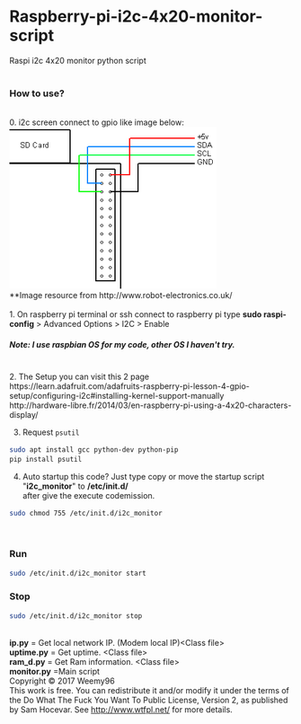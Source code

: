 # Raspberry-pi-i2c-4x20-monitor-script
Raspi i2c 4x20 monitor python script
</br>
</br>
### How to use?
</br>
0. i2c screen connect to gpio like image below:
</br>
<img src="https://github.com/Weemy96/raspberry-pi-i2c-python-script/raw/master/rpi-i2c-pins.png"/>
</br>
**Image resource from http://www.robot-electronics.co.uk/
</br>
</br>
1. On raspberry pi terminal or ssh connect to raspberry pi type <b>sudo raspi-config</b> > Advanced Options > I2C > Enable
<h5>Note: I use raspbian OS for my code, other OS I haven't try.</h5>
</br>
2. The Setup you can visit this 2 page 
   </br>https://learn.adafruit.com/adafruits-raspberry-pi-lesson-4-gpio-setup/configuring-i2c#installing-kernel-support-manually
   </br>http://hardware-libre.fr/2014/03/en-raspberry-pi-using-a-4x20-characters-display/
</br>

3. Request <code>psutil</code>
```sh
sudo apt install gcc python-dev python-pip
pip install psutil
```
4. Auto startup this code? Just type copy or move the startup script "<b>i2c_monitor</b>" to <b>/etc/init.d/</b>
</br> after give the execute codemission.</br>
```sh
sudo chmod 755 /etc/init.d/i2c_monitor
```
</br>

### Run
```sh
sudo /etc/init.d/i2c_monitor start
```

### Stop
```sh
sudo /etc/init.d/i2c_monitor stop
```

</br><b>ip.py</b> = Get local network IP. (Modem local IP)&lt;Class file&gt;
</br><b>uptime.py</b> = Get uptime. &lt;Class file&gt;
</br><b>ram_d.py</b> = Get Ram information. &lt;Class file&gt;
</br><b>monitor.py</b> =Main script
</br>
Copyright © 2017 Weemy96 </br>
This work is free. You can redistribute it and/or modify it under the
terms of the Do What The Fuck You Want To Public License, Version 2,
as published by Sam Hocevar. See http://www.wtfpl.net/ for more details.